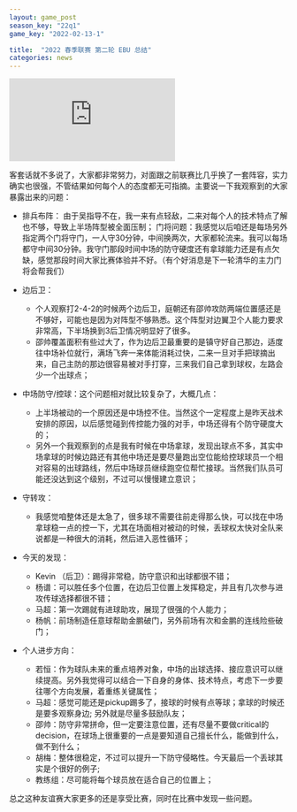 ```yaml
---
layout: game_post
season_key: "22q1"
game_key: "2022-02-13-1"

title:  "2022 春季联赛 第二轮 EBU 总结"
categories: news
---
```



<iframe src="https://www.youtube.com/embed/_1Gd9LH3bRs" title="YouTube video player" frameborder="0" allow="accelerometer; autoplay; clipboard-write; encrypted-media; gyroscope; picture-in-picture" allowfullscreen></iframe>


客套话就不多说了，大家都非常努力，对面跟之前联赛比几乎换了一套阵容，实力确实也很强，不管结果如何每个人的态度都无可指摘。主要说一下我观察到的大家暴露出来的问题：

* 排兵布阵：
由于吴指导不在，我一来有点轻敌，二来对每个人的技术特点了解也不够，导致上半场阵型被全面压制；
门将问题：我感觉以后咱还是每场另外指定两个门将守门，一人守30分钟，中间换两次，大家都轮流来。我可以每场都守中间30分钟。我守门那段时间中场的防守硬度还有拿球能力还是有点欠缺，感觉那段时间大家比赛体验并不好。（有个好消息是下一轮清华的主力门将会帮我们）

* 边后卫：
  * 个人观察打2-4-2的时候两个边后卫，庭朝还有邵帅攻防两端位置感还是不够好，可能也是因为对阵型不够熟悉。这个阵型对边翼卫个人能力要求非常高，下半场换到3后卫情况明显好了很多。
  * 邵帅覆盖面积有些过大了，作为边后卫最重要的是镇守好自己那边，适度往中场补位就行，满场飞奔一来体能消耗过快，二来一旦对手把球摘出来，自己主防的那边很容易被对手打穿，三来我们自己拿到球权，左路会少一个出球点；
* 中场防守/控球：这个问题相对就比较复杂了，大概几点：
  - 上半场被动的一个原因还是中场控不住。当然这个一定程度上是昨天战术安排的原因，以后感觉碰到传控能力强的对手，中场还得有个防守硬度大的；
  - 另外一个我观察到的点是我有时候在中场拿球，发现出球点不多，其实中场拿球的时候边路还有其他中场还是要尽量跑出空位能给控球球员一个相对容易的出球路线，然后中场球员继续跑空位帮忙接球。当然我们队员可能还没达到这个级别，不过可以慢慢建立意识；
* 守转攻：
  - 我感觉咱整体还是太急了，很多球不需要往前走得那么快，可以找在中场拿球稳一点的控一下，尤其在场面相对被动的时候，丢球权太快对全队来说都是一种很大的消耗，然后进入恶性循环；
* 今天的发现：
  - Kevin （后卫）：踢得非常稳，防守意识和出球都很不错；
  - 杨谱：可以胜任多个位置，在边后卫位置上发挥稳定，并且有几次参与进攻传球选择都很不错；
  - 马超：第一次踢就有进球助攻，展现了很强的个人能力；
  - 杨帆：前场制造任意球帮助金鹏破门，另外前场有次和金鹏的连线险些破门；
* 个人进步方向：
  - 若恒：作为球队未来的重点培养对象，中场的出球选择、接应意识可以继续提高。另外我觉得可以结合一下自身的身体、技术特点，考虑下一步要往哪个方向发展，着重练关键属性；
  - 马超：感觉可能还是pickup踢多了，接球的时候有点等球；拿球的时候还是要多观察身边; 另外就是尽量多鼓励队友；
  - 邵帅：防守非常拼命，但一定要注意位置，还有尽量不要做critical的decision，在球场上很重要的一点是要知道自己擅长什么，能做到什么，做不到什么；
  - 胡梅：整体很稳定，不过可以提升一下防守侵略性。今天最后一个丢球其实是个很好的例子;
  - 教练组：尽可能将每个球员放在适合自己的位置上；


总之这种友谊赛大家更多的还是享受比赛，同时在比赛中发现一些问题。
